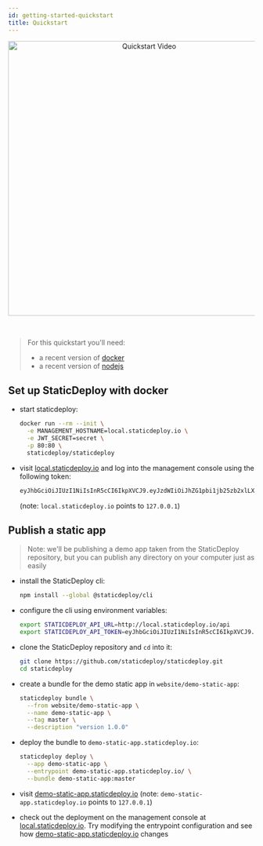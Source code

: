 ```yaml
---
id: getting-started-quickstart
title: Quickstart
---
```


<div class="paddedDocsImage" style="text-align: center; padding-bottom: 32px;">
  <a href="https://www.youtube.com/watch?v=ZysrB1uYKu0" target="_blank" rel="noopener">
    <img
      src="../images/quickstart-video-link.png"
      alt="Quickstart Video"
      style="width: 560px; text-align: center;"
    />
  </a>
</div>

> For this quickstart you'll need:
>
> - a recent version of [docker](https://docs.docker.com/install/)
> - a recent version of [nodejs](https://nodejs.org/en/)

## Set up StaticDeploy with docker

- start staticdeploy:

  ```sh
  docker run --rm --init \
    -e MANAGEMENT_HOSTNAME=local.staticdeploy.io \
    -e JWT_SECRET=secret \
    -p 80:80 \
    staticdeploy/staticdeploy
  ```

- visit [local.staticdeploy.io](http://local.staticdeploy.io/) and log into the
  management console using the following token:

  ```sh
  eyJhbGciOiJIUzI1NiIsInR5cCI6IkpXVCJ9.eyJzdWIiOiJhZG1pbi1jb25zb2xlLXVzZXIifQ.yGQzbu3CAIGuxnEhEAKrqv9W8cXuBiCnPIwN_kmmzlQ
  ```

  (note: `local.staticdeploy.io` points to `127.0.0.1`)

## Publish a static app

> Note: we'll be publishing a demo app taken from the StaticDeploy repository,
> but you can publish any directory on your computer just as easily

- install the StaticDeploy cli:

  ```sh
  npm install --global @staticdeploy/cli
  ```

- configure the cli using environment variables:

  ```sh
  export STATICDEPLOY_API_URL=http://local.staticdeploy.io/api
  export STATICDEPLOY_API_TOKEN=eyJhbGciOiJIUzI1NiIsInR5cCI6IkpXVCJ9.eyJzdWIiOiJjbGktdXNlciJ9.5Afzq7hN9GoLzlKCJwxGpi1RnQeCSF705vRxuqXPZkU
  ```

- clone the StaticDeploy repository and `cd` into it:

  ```sh
  git clone https://github.com/staticdeploy/staticdeploy.git
  cd staticdeploy
  ```

- create a bundle for the demo static app in `website/demo-static-app`:

  ```sh
  staticdeploy bundle \
    --from website/demo-static-app \
    --name demo-static-app \
    --tag master \
    --description "version 1.0.0"
  ```

- deploy the bundle to `demo-static-app.staticdeploy.io`:

  ```sh
  staticdeploy deploy \
    --app demo-static-app \
    --entrypoint demo-static-app.staticdeploy.io/ \
    --bundle demo-static-app:master
  ```

- visit
  [demo-static-app.staticdeploy.io](http://demo-static-app.staticdeploy.io/)
  (note: `demo-static-app.staticdeploy.io` points to `127.0.0.1`)

- check out the deployment on the management console at
  [local.staticdeploy.io](http://local.staticdeploy.io/). Try modifying the
  entrypoint configuration and see how
  [demo-static-app.staticdeploy.io](http://demo-static-app.staticdeploy.io/)
  changes
